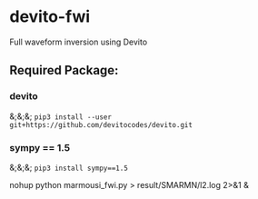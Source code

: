 # devito-fwi
 Full waveform inversion using Devito

## Required Package:
### devito
&;&;&; ```pip3 install --user git+https://github.com/devitocodes/devito.git```
### sympy == 1.5
&;&;&; ```pip3 install sympy==1.5```

nohup python marmousi_fwi.py > result/SMARMN/l2.log 2>&1 &